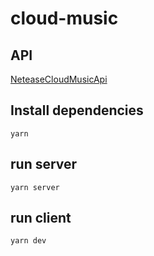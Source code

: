 # cloud-music

## API
[NeteaseCloudMusicApi](https://binaryify.github.io/NeteaseCloudMusicApi)

## Install dependencies
```
yarn
```

## run server
```
yarn server
```

## run client
```
yarn dev
```
